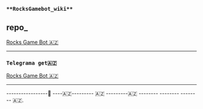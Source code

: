 ### ```**RocksGamebot_wiki**```

## **repo_**
 [Rocks Game Bot 🇦🇿](https://github.com/AzeMusic/RocksGamebot)

-------

### ```Telegrama get🇦🇿```
[Rocks Game Bot 🇦🇿](https://t.me/RocksGameAzBot)


--------

-----------------📱
----🇦🇿--------- 🇦🇿 ---------🇦🇿 -------- -------- -------- 🇦🇿.  
